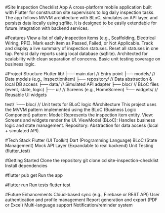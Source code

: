 #Site Inspection Checklist App
    A cross-platform mobile application built with Flutter for construction site supervisors to log daily inspection tasks. The app follows MVVM architecture with BLoC, simulates an API layer, and persists data locally using sqflite. It is designed to be easily extendable for future integration with backend services.

#Features
    View a list of daily inspection items (e.g., Scaffolding, Electrical Wiring, PPE).
    Mark each item as Passed, Failed, or Not Applicable.
    Track and display a live summary of inspection statuses.
    Reset all statuses in one tap.
    Persist daily reports using local database (sqflite).
    Architected for scalability with clean separation of concerns.
    Basic unit testing coverage on business logic.

#Project Structure
Flutter
lib/
├── main.dart                     // Entry point
├── models/                      // Data models (e.g., InspectionItem)
├── repository/                 // Data abstraction & local DB access
├── data/                       // Simulated API adapter
├── bloc/                       // BLoC files (event, state, logic)
├── ui/                         // Screens (e.g., HomeScreen)
└── widgets/                    // Reusable UI widgets

test/
└── bloc/                       // Unit tests for BLoC logic
#Architecture
    This project uses the MVVM pattern implemented using the BLoC (Business Logic Component) pattern:
        Model: Represents the inspection item entity.
        View: Screens and widgets render the UI.
        ViewModel (BLoC): Handles business logic and state management.
        Repository: Abstraction for data access (local + simulated API).

#Tech Stack
    Flutter (UI Toolkit)
    Dart (Programming Language)
    BLoC (State Management)
    Mock API Layer (Expandable to real backend)
    Unit Testing (flutter_test)

#Getting Started
 Clone the repository
    git clone 
    cd site-inspection-checklist
    Install dependencies


#flutter pub get
    Run the app


#flutter run
 Run tests
   flutter test

#Future Enhancements
    Cloud-based sync (e.g., Firebase or REST API)
    User authentication and profile management
    Report generation and export (PDF or Excel)
    Multi-language support
    Notification/reminder system